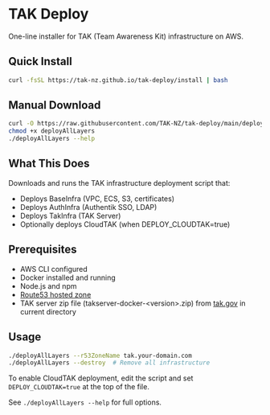 # TAK Deploy

One-line installer for TAK (Team Awareness Kit) infrastructure on AWS.

## Quick Install

```bash
curl -fsSL https://tak-nz.github.io/tak-deploy/install | bash
```

## Manual Download

```bash
curl -O https://raw.githubusercontent.com/TAK-NZ/tak-deploy/main/deployAllLayers
chmod +x deployAllLayers
./deployAllLayers --help
```

## What This Does

Downloads and runs the TAK infrastructure deployment script that:
- Deploys BaseInfra (VPC, ECS, S3, certificates)
- Deploys AuthInfra (Authentik SSO, LDAP)
- Deploys TakInfra (TAK Server)
- Optionally deploys CloudTAK (when DEPLOY_CLOUDTAK=true)

## Prerequisites

- AWS CLI configured
- Docker installed and running
- Node.js and npm
- [Route53 hosted zone](https://github.com/TAK-NZ/base-infra/blob/main/docs/AWS_GITHUB_SETUP.md#1-route-53-dns-setup)
- TAK server zip file (takserver-docker-\<version\>.zip) from [tak.gov](https://tak.gov/products/tak-server) in current directory

## Usage

```bash
./deployAllLayers --r53ZoneName tak.your-domain.com
./deployAllLayers --destroy  # Remove all infrastructure
```

To enable CloudTAK deployment, edit the script and set `DEPLOY_CLOUDTAK=true` at the top of the file.

See `./deployAllLayers --help` for full options.
